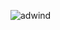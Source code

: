 ![adwind](https://github.com/yuankong666/Ultimate-RAT-Collection/assets/128066597/35c55ab7-2302-4f4b-b90d-a871f24e429a)

